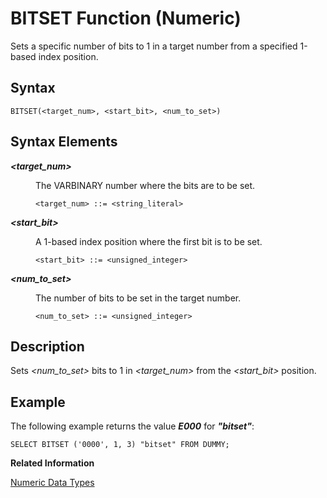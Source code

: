 <!-- loiod22d0974d29510149373deadadc83fe4 -->

# BITSET Function \(Numeric\)

Sets a specific number of bits to 1 in a target number from a specified 1-based index position.



<a name="loiod22d0974d29510149373deadadc83fe4__sql_function_bitset_1sql_function_bitset_syntax"/>

## Syntax

```
BITSET(<target_num>, <start_bit>, <num_to_set>)
```



<a name="loiod22d0974d29510149373deadadc83fe4__sql_function_bitset_1sql_function_bitset_syntax_elements"/>

## Syntax Elements


<dl>
<dt><b>

*<target\_num\>*

</b></dt>
<dd>

The VARBINARY number where the bits are to be set.

```
<target_num> ::= <string_literal>
```



</dd><dt><b>

*<start\_bit\>*

</b></dt>
<dd>

A 1-based index position where the first bit is to be set.

```
<start_bit> ::= <unsigned_integer>
```



</dd><dt><b>

*<num\_to\_set\>*

</b></dt>
<dd>

The number of bits to be set in the target number.

```
<num_to_set> ::= <unsigned_integer>
```



</dd>
</dl>



<a name="loiod22d0974d29510149373deadadc83fe4__sql_function_bitset_1sql_function_bitset_description"/>

## Description

Sets *<num\_to\_set\>* bits to 1 in *<target\_num\>* from the *<start\_bit\>* position.



<a name="loiod22d0974d29510149373deadadc83fe4__sql_function_bitset_1sql_function_bitset_examples"/>

## Example

The following example returns the value ***E000*** for ***"bitset"***:

```
SELECT BITSET ('0000', 1, 3) "bitset" FROM DUMMY;
```

**Related Information**  


[Numeric Data Types](../numeric-data-types-4ee2f26.md "Numeric data types are used to store numeric information.")

